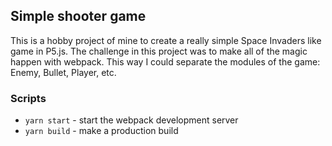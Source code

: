 ## Simple shooter game
This is a hobby project of mine to create a really simple Space Invaders like game in P5.js. The challenge in this project was to make all of the magic happen with webpack. This way I could separate the modules of the game: Enemy, Bullet, Player, etc.

### Scripts

- `yarn start` - start the webpack development server
- `yarn build` - make a production build